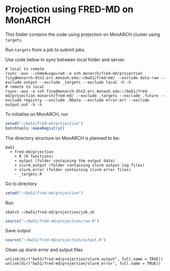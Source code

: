 
# Projection using FRED-MD on MonARCH

This folder contains the code using projection on MonARCH cluster using `targets`. 

Run `targets` from a job to submit jobs.

Use code below to sync between local folder and server.
```
# local to remote
rsync -auv --chmod=ugo=rwX -e ssh monarch/fred-md/projection finy@monarch-dtn2.erc.monash.edu:~/bw51/fred-md/ --exclude data-raw --exclude output --exclude _targets --exclude local -h -h
# remote to local
rsync -auv -e ssh finy@monarch-dtn2.erc.monash.edu:~/bw51/fred-md/projection monarch/fred-md/ --exclude _targets --exclude .future --exclude registry --exclude .RData --exclude error.err --exclude output.out -h -h
```

To initialise on MonARCH, run

```r
setwd("~/bw51/fred-md/projection")
batchtools::makeRegistry()
```

The directory structure on MonARCH is planned to be:

```
bw51
  + fred-md/prjection
    + R (R functions)
    + output (folder containing the output data)
    + slurm_output (folder containing slurm output log files) 
    + slurm_error (folder containing slurm error files) 
    - _targets.R
```

Go to directory
```R
setwd("~/bw51/fred-md/projection")
```

Run
```
sbatch ~/bw51/fred-md/projection/job.sh
```
```R
source("~/bw51/fred-md/projection/run.R")
```

Save output
```R
source("~/bw51/fred-md/projection/output.R")
```


Clean up slurm error and output files

```
unlink(dir("bw51/fred-md/projection/slurm_output", full.name = TRUE))
unlink(dir("bw51/fred-md/projection/slurm_error", full.name = TRUE))
```


